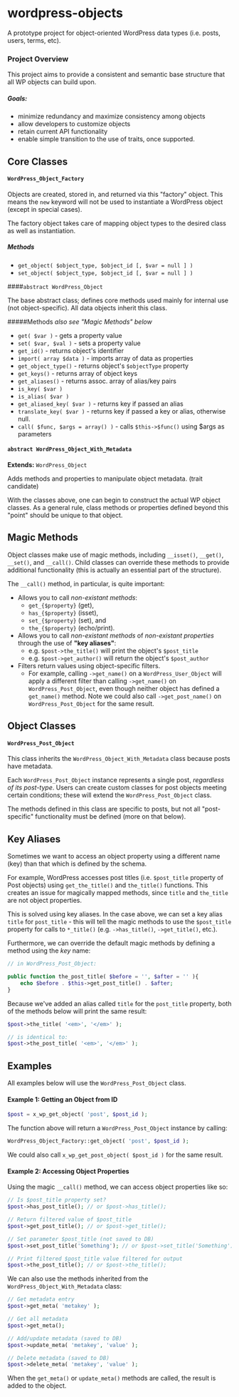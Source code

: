 wordpress-objects
=================

A prototype project for object-oriented WordPress data types (i.e. posts, users, terms, etc).


### Project Overview

This project aims to provide a consistent and semantic base structure that all WP objects can build upon.

##### Goals:
 
 * minimize redundancy and maximize consistency among objects
 * allow developers to customize objects
 * retain current API functionality
 * enable simple transition to the use of traits, once supported.


## Core Classes

#### `WordPress_Object_Factory`

Objects are created, stored in, and returned via this "factory" object. This means the `new` keyword will not be used to instantiate a WordPress object (except in special cases).

The factory object takes care of mapping object types to the desired class as well as instantiation.

##### Methods
 * `get_object( $object_type, $object_id [, $var = null ] )`
 * `set_object( $object_type, $object_id [, $var = null ] )`


####`abstract WordPress_Object`

The base abstract class; defines core methods used mainly for internal use (not object-specific). All data objects inherit this class.

#####Methods _also see "Magic Methods" below_
 * `get( $var )` - gets a property value
 * `set( $var, $val )` - sets a property value
 * `get_id()` - returns object's identifier
 * `import( array $data )` - imports array of data as properties
 * `get_object_type()` - returns object's `$objectType` property
 * `get_keys()` - returns array of object keys
 * `get_aliases()` - returns assoc. array of alias/key pairs
 * `is_key( $var )`
 * `is_alias( $var )`
 * `get_aliased_key( $var )` - returns key if passed an alias
 * `translate_key( $var )` - returns key if passed a key or alias, otherwise null.
 * `call( $func, $args = array() )` - calls `$this->$func()` using $args as parameters


#### `abstract WordPress_Object_With_Metadata`

**Extends:** `WordPress_Object` 

Adds methods and properties to manipulate object metadata. (trait candidate)

With the classes above, one can begin to construct the actual WP object classes. As a general rule, class methods or properties defined beyond this "point" should be unique to that object.


## Magic Methods

Object classes make use of magic methods, including `__isset()`, `__get()`, `__set()`, and `__call()`. Child classes can override these methods to provide additional functionality (this is actually an essential part of the structure).

The `__call()` method, in particular, is quite important:

 * Allows you to call _non-existant methods_:
 	* `get_{$property}` (get), 
 	* `has_{$property}` (isset), 
 	* `set_{$property}` (set), and 
 	* `the_{$property}` (echo/print).
 * Allows you to call _non-existant methods_ of _non-existant properties_ through the use of **"key aliases"**: 
 	* e.g. `$post->the_title()` will print the object's `$post_title`
 	* e.g. `$post->get_author()` will return the object's `$post_author`
 * Filters return values using object-specific filters. 
 	* For example, calling `->get_name()` on a `WordPress_User_Object` will apply a different filter than calling `->get_name()` on `WordPress_Post_Object`, even though neither object has defined a `get_name()` method. Note we could also call `->get_post_name()` on `WordPress_Post_Object` for the same result.


## Object Classes

#### `WordPress_Post_Object`

This class inherits the `WordPress_Object_With_Metadata` class because posts have metadata.

Each `WordPress_Post_Object` instance represents a single post, _regardless of its post-type_. Users can create custom classes for post objects meeting certain conditions; these will extend the `WordPress_Post_Object` class.

The methods defined in this class are specific to posts, but not all "post-specific" functionality must be defined (more on that below).


## Key Aliases

Sometimes we want to access an object property using a different name (key) than that which is defined by the schema.

For example, WordPress accesses post titles (i.e. `$post_title` property of Post objects) using `get_the_title()` and `the_title()` functions. This creates an issue for magically mapped methods, since `title` and `the_title` are not object properties.

This is solved using key aliases. In the case above, we can set a key alias `title` for `post_title` - this will tell the magic methods to use the `$post_title` property for calls to `*_title()` (e.g. `->has_title()`, `->get_title()`, etc.).

Furthermore, we can override the default magic methods by defining a method using the _key_ name:

```php
// in WordPress_Post_Object:

public function the_post_title( $before = '', $after = '' ){
	echo $before . $this->get_post_title() . $after;
}

```

Because we've added an alias called `title` for the `post_title` property, both of the methods below will print the same result:

```php
$post->the_title( '<em>', '</em>' );

// is identical to:
$post->the_post_title( '<em>', '</em>' );

```


## Examples

All examples below will use the `WordPress_Post_Object` class.

#### Example 1: Getting an Object from ID

```php
$post = x_wp_get_object( 'post', $post_id );
```

The function above will return a `WordPress_Post_Object` instance by calling:
```php
WordPress_Object_Factory::get_object( 'post', $post_id );
```

We could also call `x_wp_get_post_object( $post_id )` for the same result.


#### Example 2: Accessing Object Properties

Using the magic `__call()` method, we can access object properties like so:

```php
// Is $post_title property set?
$post->has_post_title(); // or $post->has_title();

// Return filtered value of $post_title
$post->get_post_title(); // or $post->get_title();

// Set parameter $post_title (not saved to DB)
$post->set_post_title('Something'); // or $post->set_title('Something');

// Print filtered $post_title value filtered for output
$post->the_post_title(); // or $post->the_title();
```

We can also use the methods inherited from the `WordPress_Object_With_Metadata` class:

```php
// Get metadata entry
$post->get_meta( 'metakey' );

// Get all metadata
$post->get_meta();

// Add/update metadata (saved to DB)
$post->update_meta( 'metakey', 'value' );

// Delete metadata (saved to DB)
$post->delete_meta( 'metakey', 'value' );

```

When the `get_meta()` or `update_meta()` methods are called, the result is added to the object.


